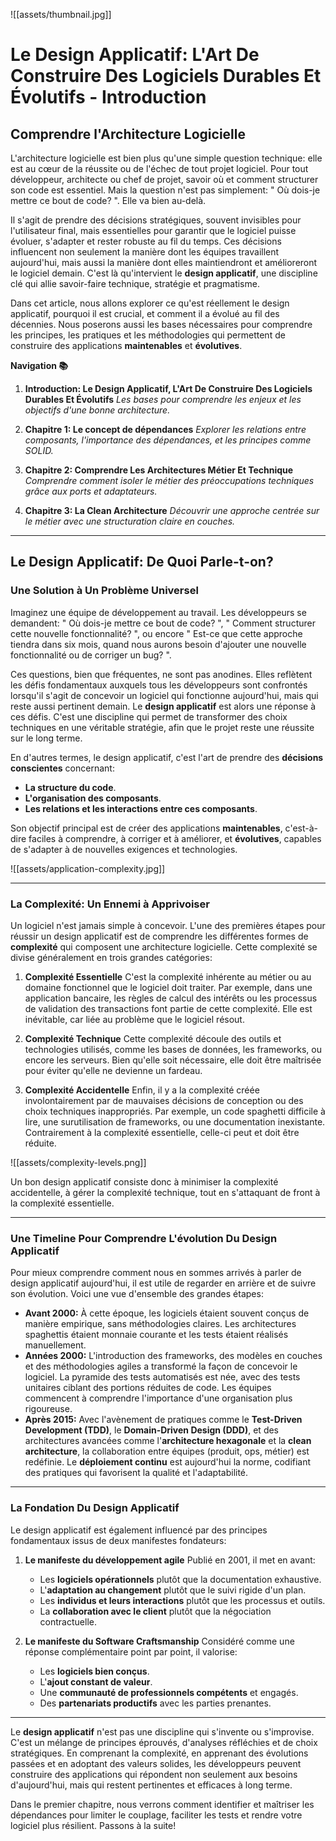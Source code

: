 ![[assets/thumbnail.jpg]]

# Le Design Applicatif: L'Art De Construire Des Logiciels Durables Et Évolutifs - Introduction

## Comprendre l'Architecture Logicielle

L'architecture logicielle est bien plus qu'une simple question technique: elle est au cœur de la réussite ou de l'échec de tout projet logiciel. Pour tout développeur, architecte ou chef de projet, savoir où et comment structurer son code est essentiel. Mais la question n'est pas simplement: " Où dois-je mettre ce bout de code? ". Elle va bien au-delà.

Il s'agit de prendre des décisions stratégiques, souvent invisibles pour l'utilisateur final, mais essentielles pour garantir que le logiciel puisse évoluer, s'adapter et rester robuste au fil du temps. Ces décisions influencent non seulement la manière dont les équipes travaillent aujourd'hui, mais aussi la manière dont elles maintiendront et amélioreront le logiciel demain. C'est là qu'intervient le **design applicatif**, une discipline clé qui allie savoir-faire technique, stratégie et pragmatisme.

Dans cet article, nous allons explorer ce qu'est réellement le design applicatif, pourquoi il est crucial, et comment il a évolué au fil des décennies. Nous poserons aussi les bases nécessaires pour comprendre les principes, les pratiques et les méthodologies qui permettent de construire des applications **maintenables** et **évolutives**.

**Navigation 📚**

1. **Introduction: Le Design Applicatif, L'Art De Construire Des Logiciels Durables Et Évolutifs**
	 *Les bases pour comprendre les enjeux et les objectifs d'une bonne architecture.*

2. **Chapitre 1: Le concept de dépendances**
	 *Explorer les relations entre composants, l'importance des dépendances, et les principes comme SOLID.*

3. **Chapitre 2: Comprendre Les Architectures Métier Et Technique**
	 *Comprendre comment isoler le métier des préoccupations techniques grâce aux ports et adaptateurs.*

4. **Chapitre 3: La Clean Architecture**
	 *Découvrir une approche centrée sur le métier avec une structuration claire en couches.*

---

## Le Design Applicatif: De Quoi Parle-t-on?

### Une Solution à Un Problème Universel

Imaginez une équipe de développement au travail. Les développeurs se demandent: " Où dois-je mettre ce bout de code? ", " Comment structurer cette nouvelle fonctionnalité? ", ou encore " Est-ce que cette approche tiendra dans six mois, quand nous aurons besoin d'ajouter une nouvelle fonctionnalité ou de corriger un bug? ".

Ces questions, bien que fréquentes, ne sont pas anodines. Elles reflètent les défis fondamentaux auxquels tous les développeurs sont confrontés lorsqu'il s'agit de concevoir un logiciel qui fonctionne aujourd'hui, mais qui reste aussi pertinent demain. Le **design applicatif** est alors une réponse à ces défis. C'est une discipline qui permet de transformer des choix techniques en une véritable stratégie, afin que le projet reste une réussite sur le long terme.

En d'autres termes, le design applicatif, c'est l'art de prendre des **décisions conscientes** concernant:

- **La structure du code**.
- **L'organisation des composants**.
- **Les relations et les interactions entre ces composants**.

Son objectif principal est de créer des applications **maintenables**, c'est-à-dire faciles à comprendre, à corriger et à améliorer, et **évolutives**, capables de s'adapter à de nouvelles exigences et technologies.

![[assets/application-complexity.jpg]]

---

### La Complexité: Un Ennemi à Apprivoiser

Un logiciel n'est jamais simple à concevoir. L'une des premières étapes pour réussir un design applicatif est de comprendre les différentes formes de **complexité** qui composent une architecture logicielle. Cette complexité se divise généralement en trois grandes catégories:

1. **Complexité Essentielle**
	 C'est la complexité inhérente au métier ou au domaine fonctionnel que le logiciel doit traiter. Par exemple, dans une application bancaire, les règles de calcul des intérêts ou les processus de validation des transactions font partie de cette complexité. Elle est inévitable, car liée au problème que le logiciel résout.

2. **Complexité Technique**
	 Cette complexité découle des outils et technologies utilisés, comme les bases de données, les frameworks, ou encore les serveurs. Bien qu'elle soit nécessaire, elle doit être maîtrisée pour éviter qu'elle ne devienne un fardeau.

3. **Complexité Accidentelle**
	 Enfin, il y a la complexité créée involontairement par de mauvaises décisions de conception ou des choix techniques inappropriés. Par exemple, un code spaghetti difficile à lire, une surutilisation de frameworks, ou une documentation inexistante. Contrairement à la complexité essentielle, celle-ci peut et doit être réduite.

![[assets/complexity-levels.png]]

Un bon design applicatif consiste donc à minimiser la complexité accidentelle, à gérer la complexité technique, tout en s'attaquant de front à la complexité essentielle.

---

### Une Timeline Pour Comprendre L'évolution Du Design Applicatif

Pour mieux comprendre comment nous en sommes arrivés à parler de design applicatif aujourd'hui, il est utile de regarder en arrière et de suivre son évolution. Voici une vue d'ensemble des grandes étapes:

- **Avant 2000:**
	À cette époque, les logiciels étaient souvent conçus de manière empirique, sans méthodologies claires. Les architectures spaghettis étaient monnaie courante et les tests étaient réalisés manuellement.
- **Années 2000:**
	L'introduction des frameworks, des modèles en couches et des méthodologies agiles a transformé la façon de concevoir le logiciel. La pyramide des tests automatisés est née, avec des tests unitaires ciblant des portions réduites de code. Les équipes commencent à comprendre l'importance d'une organisation plus rigoureuse.
- **Après 2015:**
	Avec l'avènement de pratiques comme le **Test-Driven Development (TDD)**, le **Domain-Driven Design (DDD)**, et des architectures avancées comme l'**architecture hexagonale** et la **clean architecture**, la collaboration entre équipes (produit, ops, métier) est redéfinie. Le **déploiement continu** est aujourd'hui la norme, codifiant des pratiques qui favorisent la qualité et l'adaptabilité.

---

### La Fondation Du Design Applicatif

Le design applicatif est également influencé par des principes fondamentaux issus de deux manifestes fondateurs:

1. **Le manifeste du développement agile**
	 Publié en 2001, il met en avant:
	 - Les **logiciels opérationnels** plutôt que la documentation exhaustive.
	 - L'**adaptation au changement** plutôt que le suivi rigide d'un plan.
	 - Les **individus et leurs interactions** plutôt que les processus et outils.
	 - La **collaboration avec le client** plutôt que la négociation contractuelle.

2. **Le manifeste du Software Craftsmanship**
	 Considéré comme une réponse complémentaire point par point, il valorise:
	 - Les **logiciels bien conçus**.
	 - L'**ajout constant de valeur**.
	 - Une **communauté de professionnels compétents** et engagés.
	 - Des **partenariats productifs** avec les parties prenantes.

---

Le **design applicatif** n'est pas une discipline qui s'invente ou s'improvise. C'est un mélange de principes éprouvés, d'analyses réfléchies et de choix stratégiques. En comprenant la complexité, en apprenant des évolutions passées et en adoptant des valeurs solides, les développeurs peuvent construire des applications qui répondent non seulement aux besoins d'aujourd'hui, mais qui restent pertinentes et efficaces à long terme.

Dans le premier chapitre, nous verrons comment identifier et maîtriser les dépendances pour limiter le couplage, faciliter les tests et rendre votre logiciel plus résilient. Passons à la suite!
